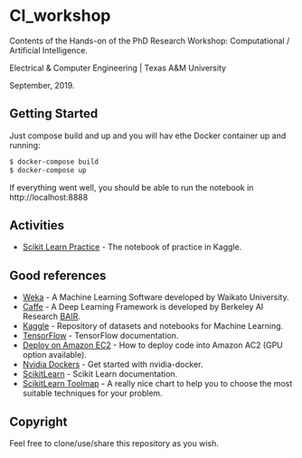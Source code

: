 # CI_workshop
Contents of the Hands-on of the PhD Research Workshop: Computational / Artificial Intelligence. 

Electrical & Computer Engineering | Texas A&M University

September, 2019.

## Getting Started 

Just compose build and up and you will hav ethe Docker container up and running:

```bash
$ docker-compose build
$ docker-compose up
```
If everything went well, you should be able to run the notebook in http://localhost:8888

## Activities 

- [Scikit Learn Practice](https://www.kaggle.com/caiodavi/ml-workshop-tamu) - The notebook of practice in Kaggle.

## Good references

- [Weka](https://www.cs.waikato.ac.nz/~ml/index.html) - A Machine Learning Software developed by Waikato University.
- [Caffe](https://caffe.berkeleyvision.org/) - A Deep Learning Framework is developed by Berkeley AI Research [BAIR](https://bair.berkeley.edu/). 
- [Kaggle](https://www.kaggle.com/) - Repository of datasets and notebooks for Machine Learning.
- [TensorFlow](https://www.tensorflow.org/api_docs/python/tf) - TensorFlow documentation. 
- [Deploy on Amazon EC2](https://github.com/NVIDIA/nvidia-docker/wiki/Deploy-on-Amazon-EC2) - How to deploy code into Amazon AC2 (GPU option available).
- [Nvidia Dockers](https://github.com/NVIDIA/nvidia-docker) - Get started with nvidia-docker.
- [ScikitLearn](https://scikit-learn.org/stable/modules/classes.html) - Scikit Learn documentation. 
- [ScikitLearn Toolmap](https://scikit-learn.org/stable/tutorial/machine_learning_map/index.html) - A really nice chart to help you to choose the most suitable techniques for your problem.

## Copyright

Feel free to clone/use/share this repository as you wish.
